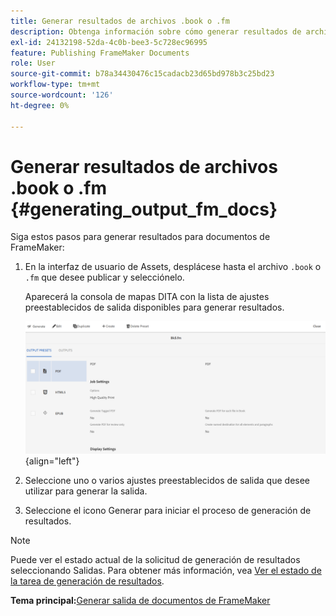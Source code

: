 ```yaml
---
title: Generar resultados de archivos .book o .fm
description: Obtenga información sobre cómo generar resultados de archivos .book o .fm en AEM Guides.
exl-id: 24132198-52da-4c0b-bee3-5c728ec96995
feature: Publishing FrameMaker Documents
role: User
source-git-commit: b78a34430476c15cadacb23d65bd978b3c25bd23
workflow-type: tm+mt
source-wordcount: '126'
ht-degree: 0%

---
```


# Generar resultados de archivos .book o .fm {#generating_output_fm_docs}

Siga estos pasos para generar resultados para documentos de FrameMaker:

1. En la interfaz de usuario de Assets, desplácese hasta el archivo `.book` o `.fm` que desee publicar y selecciónelo.

   Aparecerá la consola de mapas DITA con la lista de ajustes preestablecidos de salida disponibles para generar resultados.

   ![](images/publish-fm-doc.png){align="left"}

1. Seleccione uno o varios ajustes preestablecidos de salida que desee utilizar para generar la salida.

1. Seleccione el icono Generar para iniciar el proceso de generación de resultados.


>[!NOTE]
>
> Puede ver el estado actual de la solicitud de generación de resultados seleccionando Salidas. Para obtener más información, vea [Ver el estado de la tarea de generación de resultados](fm-output-view-status.md).

**Tema principal:**&#x200B;[ Generar salida de documentos de FrameMaker](fm-output-generatation.md)
